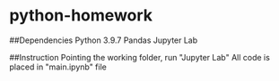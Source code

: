 # python-homework

##Dependencies
Python 3.9.7
Pandas
Jupyter Lab

##Instruction
Pointing the working folder, run "Jupyter Lab"
All code is placed in "main.ipynb" file
